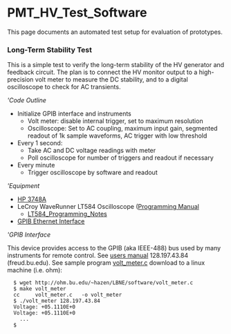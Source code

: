 # PMT_HV_Test_Software
This page documents an automated test setup for evaluation of prototypes.

### Long-Term Stability Test

This is a simple test to verify the long-term stability of the HV generator and feedback circuit.  The plan is to connect the HV monitor output to a high-precision volt meter to measure the DC stability, and to a digital oscilloscope to check for AC transients.

*'Code Outline*

 * Initialize GPIB interface and instruments
   * Volt meter:  disable internal trigger, set to maximum resolution
   * Oscilloscope:  Set to AC coupling, maximum input gain, segmented readout of 1k sample waveforms, AC trigger with low threshold
 * Every 1 second:
   * Take AC and DC voltage readings with meter
   * Poll oscilloscope for number of triggers and readout if necessary
 * Every minute
   * Trigger oscilloscope by software and readout

*'Equipment*

 * [HP 3748A](http://ohm.bu.edu/~hazen/DataSheets/HP/HP3748A.pdf)
 * LeCroy WaveRunner LT584 Oscilloscope ([Programming Manual](http://ohm.bu.edu/~hazen/DataSheets/LeCroy/WR2_RCM_RevB.pdf)
   * [LT584_Programming_Notes](LT584_Programming_Notes.md)
 * [GPIB Ethernet Interface](http://prologix.biz/)

*'GPIB Interface*

This device provides access to the GPIB (aka IEEE-488) bus used by many instruments for remote control.  See
[users manual](http://prologix.biz/getfile?attachment_id=1)
128.197.43.84 (freud.bu.edu).  See sample program
[volt_meter.c](http://ohm.bu.edu/~hazen/LBNE/software/volt_meter.c)
download to a linux machine (i.e. ohm):

```
  $ wget http://ohm.bu.edu/~hazen/LBNE/software/volt_meter.c
  $ make volt_meter
  cc     volt_meter.c   -o volt_meter
  $ ./volt_meter 128.197.43.84
  Voltage: +05.1110E+0
  Voltage: +05.1110E+0
    ...
  $

```
